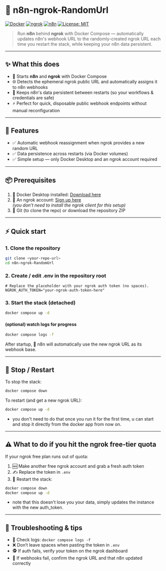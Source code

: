 # 🚀 n8n-ngrok-RandomUrl

[![Docker](https://img.shields.io/badge/Docker-Desktop-blue?logo=docker)](https://www.docker.com/products/docker-desktop/)
[![ngrok](https://img.shields.io/badge/ngrok-Random_URLs-orange?logo=ngrok)](https://ngrok.com/)
[![n8n](https://img.shields.io/badge/n8n-Automation-red?logo=n8n)](https://n8n.io/)
[![License: MIT](https://img.shields.io/badge/License-MIT-green.svg)](LICENSE)

> Run **n8n** behind **ngrok** with Docker Compose — automatically updates n8n's webhook URL to the randomly-created ngrok URL each time you restart the stack, while keeping your n8n data persistent.

---

## ✨ What this does
- 🔄 Starts **n8n** and **ngrok** with Docker Compose  
- 🌐 Detects the ephemeral ngrok public URL and automatically assigns it to n8n webhooks  
- 💾 Keeps n8n's data persistent between restarts (so your workflows & credentials are safe)  
- ⚡ Perfect for quick, disposable public webhook endpoints without manual reconfiguration  

---

## 🌟 Features
- ✅ Automatic webhook reassignment when ngrok provides a new random URL  
- ✅ Data persistence across restarts (via Docker volumes)  
- ✅ Simple setup — only Docker Desktop and an ngrok account required  

---

## 📦 Prerequisites
1. 🐳 Docker Desktop installed: [Download here](https://www.docker.com/products/docker-desktop/)  
2. 🔑 An ngrok account: [Sign up here](https://dashboard.ngrok.com/)  
   _(you don’t need to install the ngrok client for this setup)_  
3. 📂 Git (to clone the repo) or download the repository ZIP  

---

## ⚡ Quick start

### 1. Clone the repository
```bash
git clone <your-repo-url>
cd n8n-ngrok-RandomUrl
````

### 2. Create / edit .env in the repository root
```env
# Replace the placeholder with your ngrok auth token (no spaces).
NGROK_AUTH_TOKEN="your-ngrok-auth-token-here"
```

### 3. Start the stack (detached)
```bash
docker compose up -d
```
#### (optional) watch logs for progress
```bash
docker compose logs -f
```

After startup, 🎉 n8n will automatically use the new ngrok URL as its webhook base.

---

## 🛑 Stop / Restart

To stop the stack:

```bash
docker compose down
```

To restart (and get a new ngrok URL):

```bash
docker compose up -d
```

* you don't need to do that once you run it for the first time, u can start and stop it directly from the docker app from now on.

---

## ⚠️ What to do if you hit the ngrok free-tier quota

If your ngrok free plan runs out of quota:

1. 🆕 Make another free ngrok account and grab a fresh auth token
2. ✍️ Replace the token in `.env`
3. 🔄 Restart the stack:
```bash
docker compose down
docker compose up -d
```
* note that this doesn't lose you your data, simply updates the instance with the new auth_token.

---

## 🔧 Troubleshooting & tips

* 📝 Check logs: `docker compose logs -f`
* ❌ Don’t leave spaces when pasting the token in `.env`
* 🕵️ If auth fails, verify your token on the ngrok dashboard
* 🔗 If webhooks fail, confirm the ngrok URL and that n8n updated correctly
